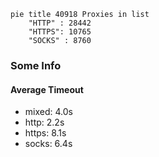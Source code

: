 
```mermaid
pie title 40918 Proxies in list
    "HTTP" : 28442
    "HTTPS": 10765
    "SOCKS" : 8760
```

### Some Info
#### Average Timeout

- mixed: 4.0s
- http: 2.2s
- https: 8.1s
- socks: 6.4s